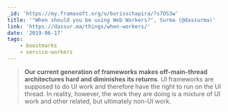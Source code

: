 ```yaml
---
_id: 'https://my.framasoft.org/u/borisschapira/?s7OS3w'
title: '"When should you be using Web Workers?", Surma (@dassurma)'
link: 'https://dassur.ma/things/when-workers/'
date: '2019-06-17'
tags:
    - boostmarks
    - service-workers
---
```


<div class="markdown"><blockquote>
<p><strong>Our current generation of frameworks makes off-main-thread architectures hard and diminishes its returns</strong>. UI frameworks are supposed to do UI work and therefore have the right to run on the UI thread. In reality, however, the work they are doing is a mixture of UI work and other related, but ultimately non-UI work.
</p>
</blockquote></div>
